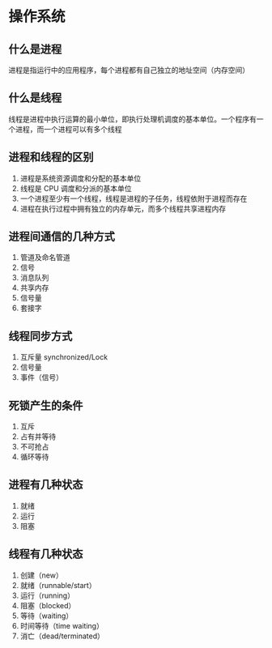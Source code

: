 # 操作系统

## 什么是进程

进程是指运行中的应用程序，每个进程都有自己独立的地址空间（内存空间）

## 什么是线程

线程是进程中执行运算的最小单位，即执行处理机调度的基本单位。一个程序有一个进程，而一个进程可以有多个线程

## 进程和线程的区别

1. 进程是系统资源调度和分配的基本单位
2. 线程是 CPU 调度和分派的基本单位
3. 一个进程至少有一个线程，线程是进程的子任务，线程依附于进程而存在
4. 进程在执行过程中拥有独立的内存单元，而多个线程共享进程内存

## 进程间通信的几种方式

1. 管道及命名管道
2. 信号
3. 消息队列
4. 共享内存
5. 信号量
6. 套接字

## 线程同步方式

1. 互斥量 synchronized/Lock
2. 信号量
3. 事件（信号）

## 死锁产生的条件

1. 互斥
2. 占有并等待
3. 不可抢占
4. 循环等待

## 进程有几种状态

1. 就绪
2. 运行
3. 阻塞

## 线程有几种状态

1. 创建（new）
2. 就绪（runnable/start）
3. 运行（running）
4. 阻塞（blocked）
5. 等待（waiting）
6. 时间等待（time waiting）
7. 消亡（dead/terminated）





<comment-comment/>